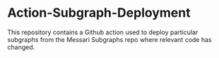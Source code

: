 # Action-Subgraph-Deployment
This repository contains a Github action used to deploy particular subgraphs from the Messari Subgraphs repo where relevant code has changed.
